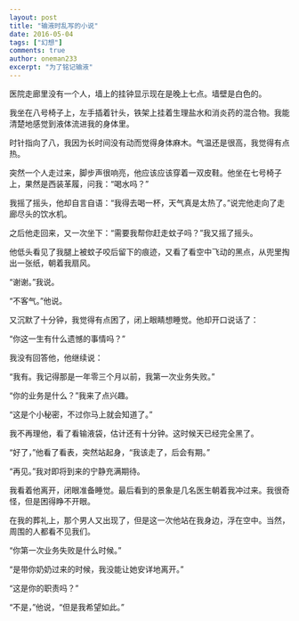 ```yaml
---
layout: post
title: "输液时乱写的小说"
date: 2016-05-04
tags: ["幻想"]
comments: true
author: oneman233
excerpt: "为了铭记输液"
---
```


医院走廊里没有一个人，墙上的挂钟显示现在是晚上七点。墙壁是白色的。

我坐在八号椅子上，左手插着针头，铁架上挂着生理盐水和消炎药的混合物。我能清楚地感觉到液体流进我的身体里。

时针指向了八，我因为长时间没有动而觉得身体麻木。气温还是很高，我觉得有点热。

突然一个人走过来，脚步声很响亮，他应该应该穿着一双皮鞋。他坐在七号椅子上，果然是西装革履，问我：“喝水吗？”

我摇了摇头，他却自言自语：“我得去喝一杯，天气真是太热了。”说完他走向了走廊尽头的饮水机。

之后他走回来，又一次坐下：“需要我帮你赶走蚊子吗？”我又摇了摇头。

他低头看见了我腿上被蚊子咬后留下的痕迹，又看了看空中飞动的黑点，从兜里掏出一张纸，朝着我扇风。

“谢谢。”我说。

“不客气。”他说。

又沉默了十分钟，我觉得有点困了，闭上眼睛想睡觉。他却开口说话了：

“你这一生有什么遗憾的事情吗？”

我没有回答他，他继续说：

“我有。我记得那是一年零三个月以前，我第一次业务失败。”

“你的业务是什么？”我来了点兴趣。

“这是个小秘密，不过你马上就会知道了。”

我不再理他，看了看输液袋，估计还有十分钟。这时候天已经完全黑了。

“好了，”他看了看表，突然站起身，“我该走了，后会有期。”

“再见。”我对即将到来的宁静充满期待。

我看着他离开，闭眼准备睡觉。最后看到的景象是几名医生朝着我冲过来。我很奇怪，但是困得睁不开眼。

在我的葬礼上，那个男人又出现了，但是这一次他站在我身边，浮在空中。当然，周围的人都看不见我们。

“你第一次业务失败是什么时候。”

“是带你奶奶过来的时候，我没能让她安详地离开。”

“这是你的职责吗？”

“不是，”他说，“但是我希望如此。”